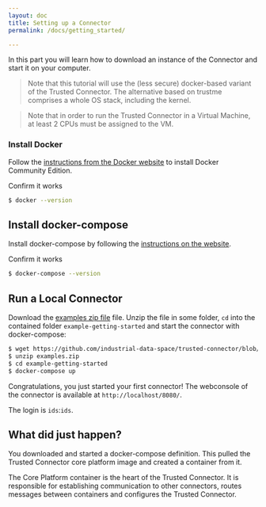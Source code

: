 ```yaml
---
layout: doc
title: Setting up a Connector
permalink: /docs/getting_started/

---
```


In this part you will learn how to download an instance of the Connector and start it on your computer.

> Note that this tutorial will use the (less secure) docker-based variant of the Trusted Connector. The alternative based on trustme comprises a whole OS stack, including the kernel.

> Note that in order to run the Trusted Connector in a Virtual Machine, at least 2 CPUs must be assigned to the VM.

### Install Docker

Follow the [instructions from the Docker website](https://www.docker.com/community-edition#/download) to install Docker Community Edition.

Confirm it works

``` bash
$ docker --version
```


## Install docker-compose

Install docker-compose by following the [instructions on the website](https://docs.docker.com/compose/install/#prerequisites).

Confirm it works

``` bash
$ docker-compose --version
```

## Run a Local Connector

Download the [examples zip file](https://github.com/industrial-data-space/trusted-connector/blob/master/examples/trusted-connector-examples_5.0.2.zip?raw=true) file. Unzip the file in some folder, `cd` into the contained folder `example-getting-started` and start the connector with docker-compose:

```bash
$ wget https://github.com/industrial-data-space/trusted-connector/blob/develop/examples/trusted-connector-examples_develop.zip?raw=true -O examples.zip
$ unzip examples.zip
$ cd example-getting-started
$ docker-compose up
```

Congratulations, you just started your first connector! The webconsole of the connector is available at `http://localhost/8080/`.

The login is `ids`:`ids`.

## What did just happen?

You downloaded and started a docker-compose definition. This pulled the Trusted Connector core platform image and created a container from it.

The Core Platform container is the heart of the Trusted Connector. It is responsible for establishing communication to other connectors, routes messages between containers and configures the Trusted Connector.
